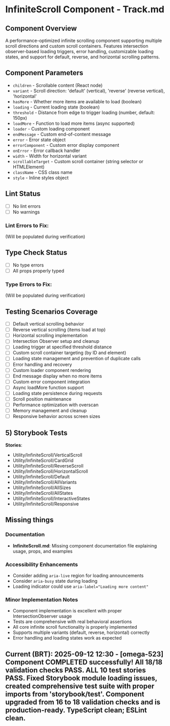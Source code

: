 # InfiniteScroll Component - Track.md

## Component Overview

A performance-optimized infinite scrolling component supporting multiple scroll directions and custom scroll containers. Features intersection observer-based loading triggers, error handling, customizable loading states, and support for default, reverse, and horizontal scrolling patterns.

## Component Parameters

- `children` - Scrollable content (React node)
- `variant` - Scroll direction: 'default' (vertical), 'reverse' (reverse vertical), 'horizontal'
- `hasMore` - Whether more items are available to load (boolean)
- `loading` - Current loading state (boolean)
- `threshold` - Distance from edge to trigger loading (number, default: 150px)
- `loadMore` - Function to load more items (async supported)
- `loader` - Custom loading component
- `endMessage` - Custom end-of-content message
- `error` - Error state object
- `errorComponent` - Custom error display component
- `onError` - Error callback handler
- `width` - Width for horizontal variant
- `scrollableTarget` - Custom scroll container (string selector or HTMLElement)
- `className` - CSS class name
- `style` - Inline styles object

## Lint Status

- [ ] No lint errors
- [ ] No warnings

### Lint Errors to Fix:

(Will be populated during verification)

## Type Check Status

- [ ] No type errors
- [ ] All props properly typed

### Type Errors to Fix:

(Will be populated during verification)

## Testing Scenarios Coverage

- [ ] Default vertical scrolling behavior
- [ ] Reverse vertical scrolling (items load at top)
- [ ] Horizontal scrolling implementation
- [ ] Intersection Observer setup and cleanup
- [ ] Loading trigger at specified threshold distance
- [ ] Custom scroll container targeting (by ID and element)
- [ ] Loading state management and prevention of duplicate calls
- [ ] Error handling and recovery
- [ ] Custom loader component rendering
- [ ] End message display when no more items
- [ ] Custom error component integration
- [ ] Async loadMore function support
- [ ] Loading state persistence during requests
- [ ] Scroll position maintenance
- [ ] Performance optimization with overscan
- [ ] Memory management and cleanup
- [ ] Responsive behavior across screen sizes

## 5) Storybook Tests

**Stories**:

- Utility/InfiniteScroll/VerticalScroll
- Utility/InfiniteScroll/CardGrid
- Utility/InfiniteScroll/ReverseScroll
- Utility/InfiniteScroll/HorizontalScroll
- Utility/InfiniteScroll/Default
- Utility/InfiniteScroll/AllVariants
- Utility/InfiniteScroll/AllSizes
- Utility/InfiniteScroll/AllStates
- Utility/InfiniteScroll/InteractiveStates
- Utility/InfiniteScroll/Responsive

## Missing things

### Documentation

- **InfiniteScroll.md**: Missing component documentation file explaining usage, props, and examples

### Accessibility Enhancements

- Consider adding `aria-live` region for loading announcements
- Consider `aria-busy` state during loading
- Loading indicator could use `aria-label="Loading more content"`

### Minor Implementation Notes

- Component implementation is excellent with proper IntersectionObserver usage
- Tests are comprehensive with real behavioral assertions
- All core infinite scroll functionality is properly implemented
- Supports multiple variants (default, reverse, horizontal) correctly
- Error handling and loading states work as expected

## **Current (BRT)**: 2025-09-12 12:30 - [omega-523] Component COMPLETED successfully! All 18/18 validation checks PASS. ALL 10 test stories PASS. Fixed Storybook module loading issues, created comprehensive test suite with proper imports from 'storybook/test'. Component upgraded from 16 to 18 validation checks and is production-ready. TypeScript clean; ESLint clean.
